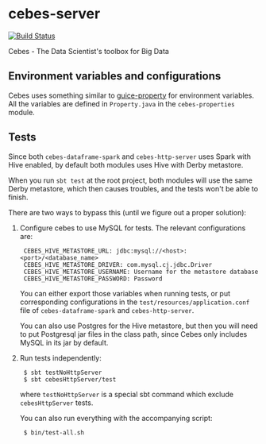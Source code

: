 # cebes-server
[![Build Status](http://ec2-52-52-145-236.us-west-1.compute.amazonaws.com/buildStatus/icon?job=cebes-server-pull-request)](http://ec2-52-53-151-47.us-west-1.compute.amazonaws.com:8080/job/cebes-server-pull-request)

Cebes - The Data Scientist's toolbox for Big Data

## Environment variables and configurations

Cebes uses something similar to [guice-property](https://github.com/phvu/guice-property) for environment variables. 
All the variables are defined in `Property.java` in the `cebes-properties` module.

## Tests

Since both `cebes-dataframe-spark` and `cebes-http-server` uses Spark
with Hive enabled, by default both modules uses Hive with Derby metastore.

When you run `sbt test` at the root project, both modules will use the 
same Derby metastore, which then causes troubles, and the tests won't be 
able to finish.

There are two ways to bypass this (until we figure out a proper solution):

1. Configure cebes to use MySQL for tests. The relevant configurations
are:

        CEBES_HIVE_METASTORE_URL: jdbc:mysql://<host>:<port>/<database_name>
        CEBES_HIVE_METASTORE_DRIVER: com.mysql.cj.jdbc.Driver
        CEBES_HIVE_METASTORE_USERNAME: Username for the metastore database
        CEBES_HIVE_METASTORE_PASSWORD: Password
    
    You can either export those variables when running tests, or put 
    corresponding configurations in the `test/resources/application.conf` file
    of `cebes-dataframe-spark` and `cebes-http-server`.
    
    You can also use Postgres for the Hive metastore, but then you will need
    to put Postgresql jar files in the class path, since Cebes only includes
    MySQL in its jar by default.
    
2. Run tests independently:

        $ sbt testNoHttpServer
        $ sbt cebesHttpServer/test
        
   where `testNoHttpServer` is a special sbt command which exclude `cebesHttpServer` tests.
   
   You can also run everything with the accompanying script:
   
        $ bin/test-all.sh

    

